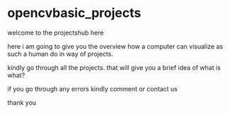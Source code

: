 # opencvbasic_projects

welcome to the projectshub here


here i am going to give you the overview how a computer can visualize as such a human do in way of projects.

kindly go through all the projects. that will give you a brief idea of what is what?

if you go through any errors kindly comment or contact us 

thank you

